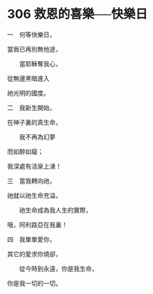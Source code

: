 # 306 救恩的喜樂──快樂日

一　何等快樂日，

當我已再別無他途，

　　當耶穌奪我心，

從無邊黑暗進入

祂光明的國度。

二　我新生開始，

在神子裏的真生命，

　　我不再為幻夢

而如醉如癡；

我深處有活泉上湧！

三　當我轉向祂，

祂就以祂生命充溢，

　　祂生命成為我人生的實際，

哦，阿利路亞在我裏！

四　我單單愛你，

其它的愛求你燒卻，

　　從今時到永遠，你是我生命，

你是我一切的一切。

